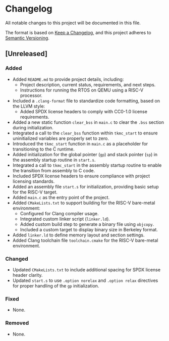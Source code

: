 # Changelog

All notable changes to this project will be documented in this file.

The format is based on [Keep a Changelog](https://keepachangelog.com/en/1.0.0/),
and this project adheres to [Semantic Versioning](https://semver.org/spec/v2.0.0.html).

## [Unreleased]

### Added
- Added `README.md` to provide project details, including:
  - Project description, current status, requirements, and next steps.
  - Instructions for running the RTOS on QEMU using a RISC-V processor.
- Included a `.clang-format` file to standardize code formatting, based on the LLVM style:
  - Added SPDX license headers to comply with CC0-1.0 license requirements.
- Added a new static function `clear_bss` in `main.c` to clear the `.bss` section during initialization.
- Integrated a call to the `clear_bss` function within `tkmc_start` to ensure uninitialized variables are properly set to zero.
- Introduced the `tkmc_start` function in `main.c` as a placeholder for transitioning to the C runtime.
- Added initialization for the global pointer (`gp`) and stack pointer (`sp`) in the assembly startup routine in `start.s`.
- Integrated a call to `tkmc_start` in the assembly startup routine to enable the transition from assembly to C code.
- Included SPDX license headers to ensure compliance with project licensing standards.
- Added an assembly file `start.s` for initialization, providing basic setup for the RISC-V target.
- Added `main.c` as the entry point of the project.
- Added `CMakeLists.txt` to support building for the RISC-V bare-metal environment:
  - Configured for Clang compiler usage.
  - Integrated custom linker script (`linker.ld`).
  - Added custom build step to generate a binary file using `objcopy`.
  - Included a custom target to display binary size in Berkeley format.
- Added `linker.ld` to define memory layout and section settings.
- Added Clang toolchain file `toolchain.cmake` for the RISC-V bare-metal environment.

### Changed
- Updated `CMakeLists.txt` to include additional spacing for SPDX license header clarity.
- Updated `start.s` to use `.option norelax` and `.option relax` directives for proper handling of the `gp` initialization.

### Fixed
- None.

### Removed
- None.
